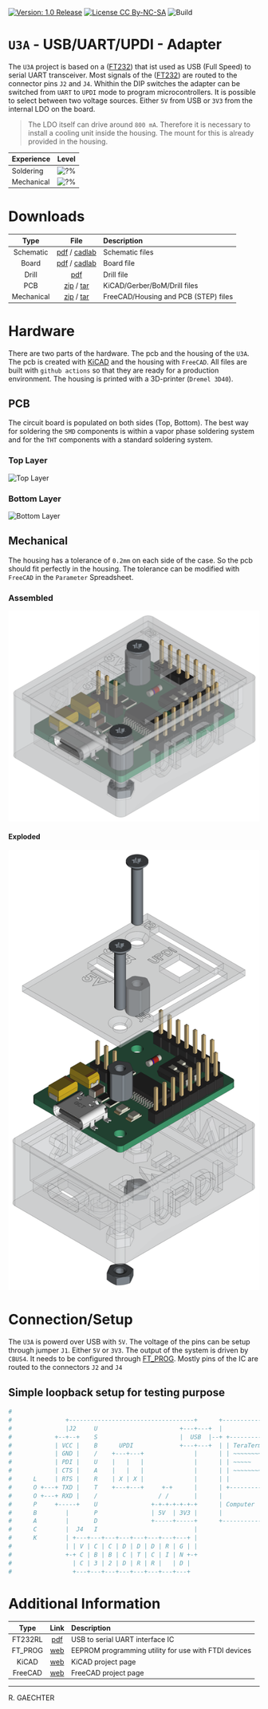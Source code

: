 [![Version: 1.0 Release](https://img.shields.io/badge/Version-1.0%20Release-green.svg)](https://github.com/0x007e/u3a) [![License CC By-NC-SA](https://img.shields.io/badge/Hardware-CC--BY--NC--SA--4.0-lightgrey)](https://creativecommons.org/licenses/by-nc-sa/4.0/legalcode) ![Build](https://github.com/0x007e/u3a/actions/workflows/release.yml/badge.svg)

# `U3A` - USB/UART/UPDI - Adapter

The `U3A` project is based on a ([FT232](#additional-information)) that ist used as USB (Full Speed) to serial UART transceiver. Most signals of the ([FT232](#additional-information)) are routed to the connector pins `J2` and `J4`. Whithin the DIP switches the adapter can be switched from `UART` to `UPDI` mode to program microcontrollers. It is possible to select between two voltage sources. Either `5V` from USB or `3V3` from the internal LDO on the board.

> The LDO itself can drive around `800 mA`. Therefore it is necessary to install a cooling unit inside the housing. The mount for this is already provided in the housing.

| Experience | Level |
|:------------|:-----:|
| Soldering   | ![?%](https://progress-bar.xyz/25?progress_color=00ff00&suffix=%20Low&width=120) |
| Mechanical  | ![?%](https://progress-bar.xyz/25?progress_color=00ff00&suffix=%20Low&width=120) |

# Downloads

| Type      | File               | Description              |
|:---------:|:------------------:|:-------------------------|
| Schematic | [pdf](https://github.com/0x007E/u3a/releases/latest/download/schematic.pdf) / [cadlab](https://cadlab.io/project/29697/main/files) | Schematic files |
| Board | [pdf](https://github.com/0x007E/u3a/releases/latest/download/pcb.pdf) / [cadlab](https://cadlab.io/project/29697/main/files) | Board file |
| Drill | [pdf](https://github.com/0x007E/u3a/releases/latest/download/drill.pdf) | Drill file |
| PCB | [zip](https://github.com/0x007E/u3a/releases/latest/download/kicad.zip) / [tar](https://github.com/0x007E/u3a/releases/latest/download/kicad.tar.gz) | KiCAD/Gerber/BoM/Drill files |
| Mechanical | [zip](https://github.com/0x007E/u3a/releases/latest/download/freecad.zip) / [tar](https://github.com/0x007E/u3a/releases/latest/download/freecad.tar.gz) | FreeCAD/Housing and PCB (STEP) files     |

# Hardware

There are two parts of the hardware. The pcb and the housing of the `U3A`. The pcb is created with [KiCAD](#additional-information) and the housing with `FreeCAD`. All files are built with `github actions` so that they are ready for a production environment. The housing is printed with a 3D-printer (`Dremel 3D40`).

## PCB

The circuit board is populated on both sides (Top, Bottom). The best way for soldering the `SMD` components is within a vapor phase soldering system and for the `THT` components with a standard soldering system.

### Top Layer

![Top Layer](https://github.com/0x007E/u3a/releases/latest/download/top.kicad.png)

### Bottom Layer

![Bottom Layer](https://github.com/0x007E/u3a/releases/latest/download/bottom.kicad.png)

## Mechanical

The housing has a tolerance of `0.2mm` on each side of the case. So the pcb should fit perfectly in the housing. The tolerance can be modified with `FreeCAD` in the `Parameter` Spreadsheet.

### Assembled

![Assembled](./images/assembled.png)

#### Exploded

![Exploded](./images/explosion.png)

# Connection/Setup

The `U3A` is powerd over USB with `5V`. The voltage of the pins can be setup through jumper `J1`. Either `5V` or `3V3`. The output of the system is driven by `CBUS4`. It needs to be configured through [FT_PROG](#additional-information). Mostly pins of the IC are routed to the connectors `J2` and `J4`

## Simple loopback setup for testing purpose

``` bash
#
#               +-----------------------------------+      +---------------------+
#               |J2     U                       +---+---+  |                     |
#            +--+--+    S                       |  USB  |--+ +-----------------+ |
#            | VCC |    B      UPDI             +---+---+  | | TeraTerm        | |
#            | GND |    /    +---+---+              |      | | ~~~~~~~~        | |
#            | PDI |    U    |   |   |              |      | | ~~~~~           | |
#            | CTS |    A    |   |   |              |      | | ~~~~~~~~~~~~    | |
#      L     | RTS |    R    | X | X |              |      | |                 | |
#      O +---+ TXD |    T    +---+---+     +-+      |      | +-----------------+ |
#      O +---+ RXD |    /                 / /       |      |                     |
#      P     +-----+    U               +-+-+-+-+-+-+      | Computer            |
#      B        |       P               | 5V  | 3V3 |      |                     |
#      A        |       D               +-----+-----+      +---------------------+
#      C        |  J4   I                           |
#      K        | +---+---+---+---+---+---+---+---+ |
#               | | V | C | C | D | D | D | R | G | |
#               +-+ C | B | B | C | T | C | I | N +-+
#                 | C | 3 | 2 | D | R | R |   | D |
#                 +---+---+---+---+---+---+---+---+
```

# Additional Information

| Type       | Link                                                                 | Description                                          |
|:----------:|:--------------------------------------------------------------------:|:-----------------------------------------------------|
| FT232RL    | [pdf](https://ftdichip.com/wp-content/uploads/2020/08/DS_FT232R.pdf) | USB to serial UART interface IC                      |
| FT_PROG    | [web](https://ftdichip.com/utilities/#ft_prog)                       | EEPROM programming utility for use with FTDI devices |
| KiCAD      | [web](https://www.kicad.org/)                                        | KiCAD project page                                   |
| FreeCAD    | [web](https://www.freecad.org/)                                      | FreeCAD project page                                 |

---

R. GAECHTER
